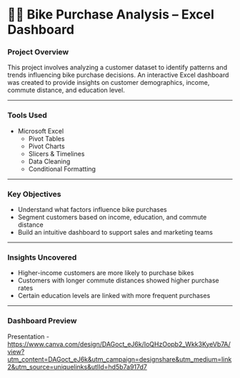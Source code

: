 # 🚴‍♀️ Bike Purchase Analysis – Excel Dashboard

###  Project Overview
This project involves analyzing a customer dataset to identify patterns and trends influencing bike purchase decisions. An interactive Excel dashboard was created to provide insights on customer demographics, income, commute distance, and education level.

---

### Tools Used
- Microsoft Excel
  - Pivot Tables
  - Pivot Charts
  - Slicers & Timelines
  - Data Cleaning
  - Conditional Formatting

---

### Key Objectives
- Understand what factors influence bike purchases
- Segment customers based on income, education, and commute distance
- Build an intuitive dashboard to support sales and marketing teams

---

### Insights Uncovered
- Higher-income customers are more likely to purchase bikes
- Customers with longer commute distances showed higher purchase rates
- Certain education levels are linked with more frequent purchases

---

### Dashboard Preview
Presentation - https://www.canva.com/design/DAGoct_eJ6k/IoQHzOopb2_Wkk3KyeVb7A/view?utm_content=DAGoct_eJ6k&utm_campaign=designshare&utm_medium=link2&utm_source=uniquelinks&utlId=hd5b7a917d7


